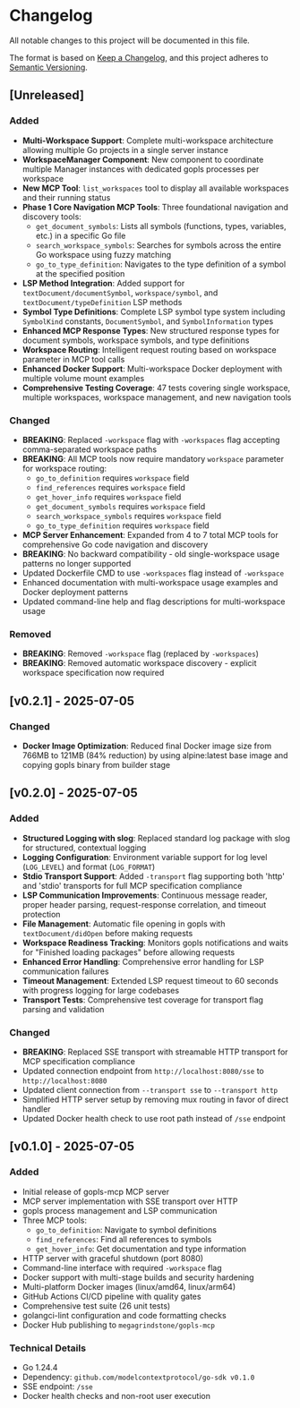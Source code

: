 # Changelog

All notable changes to this project will be documented in this file.

The format is based on [Keep a Changelog](https://keepachangelog.com/en/1.0.0/),
and this project adheres to [Semantic Versioning](https://semver.org/spec/v2.0.0.html).

## [Unreleased]

### Added

- **Multi-Workspace Support**: Complete multi-workspace architecture allowing multiple Go projects in a single server instance
- **WorkspaceManager Component**: New component to coordinate multiple Manager instances with dedicated gopls processes per workspace
- **New MCP Tool**: `list_workspaces` tool to display all available workspaces and their running status
- **Phase 1 Core Navigation MCP Tools**: Three foundational navigation and discovery tools:
  - `get_document_symbols`: Lists all symbols (functions, types, variables, etc.) in a specific Go file
  - `search_workspace_symbols`: Searches for symbols across the entire Go workspace using fuzzy matching
  - `go_to_type_definition`: Navigates to the type definition of a symbol at the specified position
- **LSP Method Integration**: Added support for `textDocument/documentSymbol`, `workspace/symbol`, and `textDocument/typeDefinition` LSP methods
- **Symbol Type Definitions**: Complete LSP symbol type system including `SymbolKind` constants, `DocumentSymbol`, and `SymbolInformation` types
- **Enhanced MCP Response Types**: New structured response types for document symbols, workspace symbols, and type definitions
- **Workspace Routing**: Intelligent request routing based on workspace parameter in MCP tool calls
- **Enhanced Docker Support**: Multi-workspace Docker deployment with multiple volume mount examples
- **Comprehensive Testing Coverage**: 47 tests covering single workspace, multiple workspaces, workspace management, and new navigation tools

### Changed

- **BREAKING**: Replaced `-workspace` flag with `-workspaces` flag accepting comma-separated workspace paths
- **BREAKING**: All MCP tools now require mandatory `workspace` parameter for workspace routing:
  - `go_to_definition` requires `workspace` field
  - `find_references` requires `workspace` field  
  - `get_hover_info` requires `workspace` field
  - `get_document_symbols` requires `workspace` field
  - `search_workspace_symbols` requires `workspace` field
  - `go_to_type_definition` requires `workspace` field
- **MCP Server Enhancement**: Expanded from 4 to 7 total MCP tools for comprehensive Go code navigation and discovery
- **BREAKING**: No backward compatibility - old single-workspace usage patterns no longer supported
- Updated Dockerfile CMD to use `-workspaces` flag instead of `-workspace`
- Enhanced documentation with multi-workspace usage examples and Docker deployment patterns
- Updated command-line help and flag descriptions for multi-workspace usage

### Removed

- **BREAKING**: Removed `-workspace` flag (replaced by `-workspaces`)
- **BREAKING**: Removed automatic workspace discovery - explicit workspace specification now required

## [v0.2.1] - 2025-07-05

### Changed

- **Docker Image Optimization**: Reduced final Docker image size from 766MB to 121MB (84% reduction) by using alpine:latest base image and copying gopls binary from builder stage

## [v0.2.0] - 2025-07-05

### Added

- **Structured Logging with slog**: Replaced standard log package with slog for structured, contextual logging
- **Logging Configuration**: Environment variable support for log level (`LOG_LEVEL`) and format (`LOG_FORMAT`)
- **Stdio Transport Support**: Added `-transport` flag supporting both 'http' and 'stdio' transports for full MCP specification compliance
- **LSP Communication Improvements**: Continuous message reader, proper header parsing, request-response correlation, and timeout protection
- **File Management**: Automatic file opening in gopls with `textDocument/didOpen` before making requests
- **Workspace Readiness Tracking**: Monitors gopls notifications and waits for "Finished loading packages" before allowing requests
- **Enhanced Error Handling**: Comprehensive error handling for LSP communication failures
- **Timeout Management**: Extended LSP request timeout to 60 seconds with progress logging for large codebases
- **Transport Tests**: Comprehensive test coverage for transport flag parsing and validation

### Changed

- **BREAKING**: Replaced SSE transport with streamable HTTP transport for MCP specification compliance
- Updated connection endpoint from `http://localhost:8080/sse` to `http://localhost:8080`
- Updated client connection from `--transport sse` to `--transport http`
- Simplified HTTP server setup by removing mux routing in favor of direct handler
- Updated Docker health check to use root path instead of `/sse` endpoint

## [v0.1.0] - 2025-07-05

### Added

- Initial release of gopls-mcp MCP server
- MCP server implementation with SSE transport over HTTP
- gopls process management and LSP communication
- Three MCP tools:
  - `go_to_definition`: Navigate to symbol definitions
  - `find_references`: Find all references to symbols
  - `get_hover_info`: Get documentation and type information
- HTTP server with graceful shutdown (port 8080)
- Command-line interface with required `-workspace` flag
- Docker support with multi-stage builds and security hardening
- Multi-platform Docker images (linux/amd64, linux/arm64)
- GitHub Actions CI/CD pipeline with quality gates
- Comprehensive test suite (26 unit tests)
- golangci-lint configuration and code formatting checks
- Docker Hub publishing to `megagrindstone/gopls-mcp`

### Technical Details

- Go 1.24.4
- Dependency: `github.com/modelcontextprotocol/go-sdk v0.1.0`
- SSE endpoint: `/sse`
- Docker health checks and non-root user execution

